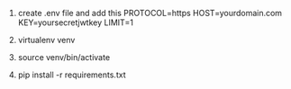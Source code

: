 1) create .env file and add this
PROTOCOL=https
HOST=yourdomain.com
KEY=yoursecretjwtkey
LIMIT=1

2) virtualenv venv

3) source venv/bin/activate

4) pip install -r requirements.txt

